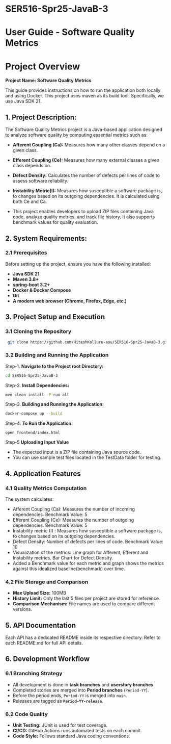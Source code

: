 # SER516-Spr25-JavaB-3

# User Guide - Software Quality Metrics

# Project Overview

**Project Name:** **Software Quality Metrics**

This guide provides instructions on how to run the application both locally and using Docker.
This project uses maven as its build tool. Specifically, we use Java SDK 21.
## 1. Project Description:

The Software Quality Metrics project is a Java-based application designed to analyze software quality by computing essential metrics such as:
* **Afferent Coupling (Ca):** Measures how many other classes depend on a given class.
* **Efferent Coupling (Ce):** Measures how many external classes a given class depends on.
* **Defect Density:** Calculates the number of defects per lines of code to assess software reliability.
* **Instability Metric(I):** Measures how susceptible a software package is, to changes based on its outgoing dependencies. It is calculated using both Ce and Ca. 

* This project enables developers to upload ZIP files containing Java code, analyze quality metrics, and track file history. It also supports benchmark values for quality evaluation.

## 2. System Requirements:

### 2.1 Prerequisites

Before setting up the project, ensure you have the following installed:
* **Java SDK 21**
* **Maven 3.8+**
* **spring-boot 3.2+**
* **Docker & Docker Compose**
* **Git**
* **A modern web browser (Chrome, Firefox, Edge, etc.)**

## 3. Project Setup and Execution

### 3.1 Cloning the Repository
   ```bash
    git clone https://github.com/HiteshKolluru-asu/SER516-Spr25-JavaB-3.git
```

### 3.2 Building and Running the Application

Step-1. **Navigate to the Project root Directory:**
   ```bash
   cd SER516-Spr25-JavaB-3
   ```

Step-2. **Install Dependencies:**
   ```bash
   mvn clean install -P run-all
   ```
Step-3. **Building and Running the Application:**
   ```bash
   docker-compose up --build
   ```

Step-4. **To Run the Application:**
   ```
   open frontend/index.html
   ```
Step-5 **Uploading Input Value**
    
- The expected input is a ZIP file containing Java source code.
- You can use sample test files located in the TestData folder for testing.

## 4. Application Features
### 4.1 Quality Metrics Computation

The system calculates:

* Afferent Coupling (Ca): Measures the number of incoming dependencies. Benchmark Value: 5
* Efferent Coupling (Ce): Measures the number of outgoing dependencies. Benchmark Value: 5
* Instability metric (I) : Measures how susceptible a software package is, to changes based on its outgoing dependencies.
* Defect Density: Number of defects per lines of code. Benchmark Value: 10
* Visualization of the metrics: Line graph for Afferent, Efferent and Instability metrics. Bar Chart for Defect Density.
* Added a Benchmark value for each metric and graph shows the metrics against this idealized baseline(benchmark) over time.

### 4.2 File Storage and Comparison

* **Max Upload Size:** 100MB
* **History Limit:** Only the last 5 files per project are stored for reference.
* **Comparison Mechanism:** File names are used to compare different versions.

## 5. API Documentation

Each API has a dedicated README inside its respective directory.
Refer to each README.md for full API details.

## 6. Development Workflow

### 6.1 Branching Strategy

- All development is done in **task branches** and **userstory branches**
- Completed stories are merged into **Period branches** (`Period-YY`).
- Before the period ends, `Period-YY` is merged into `main`.
- Releases are tagged as **`Period-YY-release`**.

### 6.2 Code Quality

- **Unit Testing:** JUnit is used for test coverage.
- **CI/CD:** GitHub Actions runs automated tests on each commit.
- **Code Style:** Follows standard Java coding conventions.

